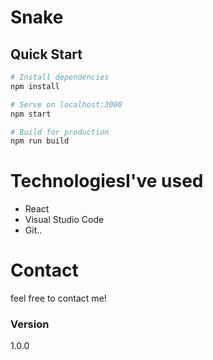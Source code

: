 
# Snake


## Quick Start

```bash
# Install dependencies
npm install

# Serve on localhost:3000
npm start

# Build for production
npm run build
```
# TechnologiesI've used

- React
- Visual Studio Code
- Git..

# Contact
 feel free to contact me! 
 
### Version
1.0.0

